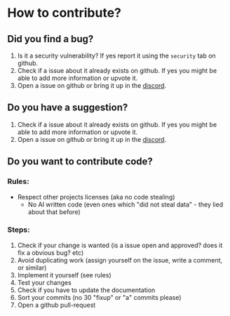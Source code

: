 # How to contribute?

## Did you find a bug?

1. Is it a security vulnerability? If yes report it using the `security` tab on github.
1. Check if a issue about it already exists on github. If yes you might be able to add more information or upvote it.
1. Open a issue on github or bring it up in the [discord][].

## Do you have a suggestion?

1. Check if a issue about it already exists on github. If yes you might be able to add more information or upvote it.
1. Open a issue on github or bring it up in the [discord][].

## Do you want to contribute code?

### Rules:

* Respect other projects licenses (aka no code stealing)
  * No AI written code (even ones which "did not steal data" - they lied about that before)

### Steps:

1. Check if your change is wanted (is a issue open and approved? does it fix a obvious bug? etc)
1. Avoid duplicating work (assign yourself on the issue, write a comment, or similar)
1. Implement it yourself (see rules)
1. Test your changes
1. Check if you have to update the documentation
1. Sort your commits (no 30 "fixup" or "a" commits please)
1. Open a github pull-request

[discord]: https://discord.gg/nznHehdRZF
